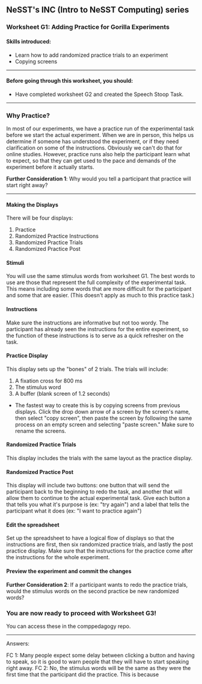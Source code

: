 ## NeSST's INC (Intro to NeSST Computing) series
### Worksheet G1: Adding Practice for Gorilla Experiments

#### Skills introduced: 
* Learn how to add randomized practice trials to an experiment
* Copying screens

-----------------------------------------------------------------------------------------------
#### Before going through this worksheet, you should:
* Have completed worksheet G2 and created the Speech Stoop Task.
-----------------------------------------------------------------------------------------------
### Why Practice?
In most of our experiments, we have a practice run of the experimental task before we start the actual experiment. When we are in person, this helps us determine if someone has understood the experiment, or if they need clarification on some of the instructions. Obviously we can't do that for online studies. However, practice runs also help the participant learn what to expect, so that they can get used to the pace and demands of the experiment before it actually starts. 

**Further Consideration 1**: Why would you tell a participant that practice will start right away?

-----------------------------------------------------------------------------------------------

#### Making the Displays
There will be four displays:
1. Practice 
2. Randomized Practice Instructions
3. Randomized Practice Trials
4. Randomized Practice Post

#### Stimuli
You will use the same stimulus words from worksheet G1. The best words to use are those that represent the full complexity of the experimental task. This means including some words that are more difficult for the participant and some that are easier. (This doesn't apply as much to this practice task.)

#### Instructions
Make sure the instructions are informative but not too wordy. The participant has already seen the instructions for the entire experiment, so the function of these instructions is to serve as a quick refresher on the task. 

#### Practice Display
This display sets up the "bones" of 2 trials. 
The trials will include:
1. A fixation cross for 800 ms
2. The stimulus word
3. A buffer (blank screen of 1.2 seconds)

* The fastest way to create this is by copying screens from previous displays. Click the drop down arrow of a screen by the screen's name, then select "copy screen", then paste the screen by following the same process on an empty screen and selecting "paste screen." Make sure to rename the screens. 

#### Randomized Practice Trials
This display includes the trials with the same layout as the practice display. 

#### Randomized Practice Post
This display will include two buttons: one button that will send the participant back to the beginning to redo the task, and another that will allow them to continue to the actual experimental task. Give each button a that tells you what it's purpose is (ex: "try again") and a label that tells the participant what it does (ex: "I want to practice again")

#### Edit the spreadsheet
Set up the spreadsheet to have a logical flow of displays so that the instructions are first, then six randomized practice trials, and lastly the post practice display. Make sure that the instructions for the practice come after the instructions for the whole experiment.

#### Preview the experiment and commit the changes

**Further Consideration 2**: If a participant wants to redo the practice trials, would the stimulus words on the second practice be new randomized words? 

### You are now ready to proceed with Worksheet G3!
You can access these in the comppedagogy repo.






---------------------------------------------------
Answers:

FC 1:  Many people expect some delay between clicking a button and having to speak, so it is good to warn people that they will have to start speaking right away.
FC 2: No, the stimulus words will be the same as they were the first time that the participant did the practice. This is because 

